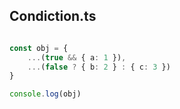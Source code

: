 ## Condiction.ts

```typescript

const obj = {
    ...(true && { a: 1 }),
    ...(false ? { b: 2 } : { c: 3 })
}

console.log(obj)
```